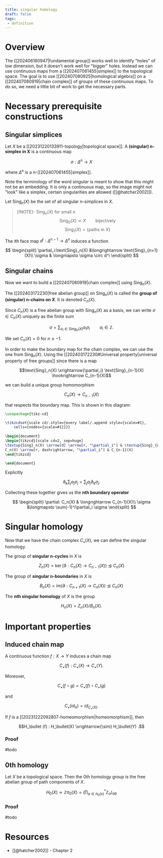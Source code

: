 ```yaml
---
title: singular homology
draft: false
tags:
 - definition
---
```

# Overview
The [[202406180947|fundamental group]] works well to identify "holes" of low dimension, but it doesn't work well for "bigger" holes. 
Instead we can use continuous maps from a [[202407061455|simplex]] to the topological space.
The goal is to use [[202407080925|homological algebra]] on a [[202407080919|chain complex]] of groups of these continuous maps. 
To do so, we need a little bit of work to get the necessary parts. 
# Necessary prerequisite constructions
## Singular simplices
Let $X$ be a [[20231220133911-topology|topological space]]. 
A **(singular) n-simplex in X** is a continuous map 

$$\sigma:\Delta^n \longrightarrow X$$

where $\Delta^n$ is a n-[[202407061455|simplex]].

Note the terminology of the word _singular_ is meant to show that this might not be an embedding. 
It is only a continuous map, so the image might not "look" like a simplex, certain singularities are allowed ([[@hatcher2002]]). 

Let $\text{Sing}_n(X)$ be the set of all singular n-simplices in $X$. 


> [!NOTE]- $\text{Sing}_n(X)$ for small $n$
>$$\text{Sing}_0(X) \simeq X \qquad \text{bijectively}$$
>$$\text{Sing}_1(X) = \{\text{paths in }X\}$$

The $i$th face map $d^i:\Delta^{n-1} \to \Delta^n$ induces a function

$$
\begin{split}
\partial_i:\text{Sing}_n(X) &\longrightarrow \text{Sing}_{n+1}(X)\\
\sigma & \longmapsto \sigma \circ d^i
\end{split}
$$
## Singular chains
Now we want to build a [[202407080919|chain complex]] using $\text{Sing}_n(X)$. 

The [[202403172230|free abelian group]] on $\text{Sing}_n(X)$ is called the **group of (singular) n-chains on $X$**. 
It is denoted $C_n(X)$.

Since $C_n(X)$ is a free abelian group with $\text{Sing}_n(X)$ as a basis, we can write $\sigma \in C_n(X)$ uniquely as the finite sum

$$\sigma = \sum_{\sigma_i \in \text{Sing}_n(X)} a_i\sigma_i \qquad  a_i \in \mathbb{Z}.$$

We set $C_n(X) = 0$ for $n \leq -1$. 

In order to make the boundary map for the chain complex, we can use the one from $\text{Sing}_n(X)$. 
Using the [[202403172230#Universal property|universal property of free groups]] since there is a map 

$$\text{Sing}_n(X) \xrightarrow{\partial_i} \text{Sing}_{n-1}(X) \hookrightarrow C_{n-1}(X)$$

we can build a unique group homomorphism 

$$C_n(X) \longrightarrow C_{n-1}(X)$$

that respects the boundary map. 
This is shown in this diagram:

```tikz
\usepackage{tikz-cd}

\tikzcdset{scale cd/.style={every label/.append style={scale=#1},
    cells={nodes={scale=#1}}}}
	
\begin{document}
\begin{tikzcd}[scale cd=2, sep=huge]
\textup{Sing}_n(X) \arrow[d] \arrow[r, "\partial_i"] & \textup{Sing}_{n-1}(X) \arrow[d] \\
C_n(X) \arrow[r, dashrightarrow, "\partial_i"] & C_{n-1}(X)
\end{tikzcd}

\end{document}
```


Explicitly 

$$\partial_k \sum_j a_j\sigma_j = \sum_j a_j\partial_k\sigma_j.$$

Collecting these together gives us the **nth boundary operator** 

$$
\begin{split}
\partial: C_n(X) & \longrightarrow C_{n-1}(X)\\
\sigma &\longmapsto \sum(-1)^i\partial_i \sigma
\end{split}
$$

# Singular homology
Now that we have the chain complex $C_\bullet(X)$, we can define the singular homology. 

The group of **singular n-cycles** in $X$ is 

$$Z_n(X) = \ker(\partial:C_n(X) \longrightarrow C_{n-1}(X)) \trianglelefteq C_n(X)$$

The group of **singular n-boundaries** in $X$ is 

$$B_n(X) = \text{im}\big(\partial:C_{n+1}(X) \longrightarrow C_n(X)\big) \trianglelefteq C_n(X)$$

The **nth singular homology** of $X$ is the group 

$$H_n(X) = Z_n(X) \bigg/ B_n(X).$$

# Important properties
## Induced chain map
A continuous function $f:X \to Y$ induces a chain map 

$$C_\bullet(f) :C_\bullet(X) \longrightarrow C_\bullet(Y).$$

Moreover, 

$$C_\bullet(f \circ g) = C_\bullet(f) \circ C_\bullet(g)$$

and 

$$C_\bullet(id_X) = id_{C_\bullet(X)}.$$

If $f$ is a [[20231222092807-homeomorphism|homeomorphism]], then 

$$H_\bullet (f) : H_\bullet(X) \xrightarrow{\sim} H_\bullet(Y) .$$

### Proof
#todo 

## 0th homology
Let $X$ be a topological space. 
Then the 0th homology group is the free abelian group of path components of $X$. 


$$H_0(X) \simeq \mathbb{Z}\pi_0(X) = \left({\prod_{\alpha \in \pi_0(x)}}^* \mathbb{Z}_\alpha\right)_{ab}$$

### Proof
#todo 

# Resources
- [[@hatcher2002]] - Chapter 2